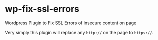 # wp-fix-ssl-errors

Wordpress Plugin to Fix SSL Errors of insecure content on page

Very simply this plugin will replace any `http://` on the page to `https://`.  
